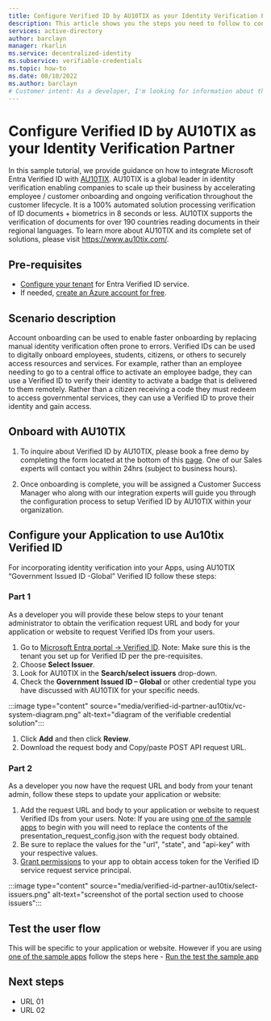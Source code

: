 ```yaml
---
title: Configure Verified ID by AU10TIX as your Identity Verification Partner 
description: This article shows you the steps you need to follow to configure au10tix as your identity verification partner
services: active-directory
author: barclayn
manager: rkarlin
ms.service: decentralized-identity
ms.subservice: verifiable-credentials
ms.topic: how-to
ms.date: 08/10/2022
ms.author: barclayn
# Customer intent: As a developer, I'm looking for information about the open standards that are supported by Microsoft Entra Verified ID.
---
```


# Configure Verified ID by AU10TIX as your Identity Verification Partner

In this sample tutorial, we provide guidance on how to integrate Microsoft Entra Verified ID with [AU10TIX](https://www.au10tix.com/). AU10TIX is a global leader in identity verification enabling companies to scale up their business by accelerating employee / customer onboarding and ongoing verification throughout the customer lifecycle. It is a 100% automated solution processing verification of ID documents + biometrics in 8 seconds or less. AU10TIX supports the verification of documents for over 190 countries reading documents in their regional languages. To learn more about AU10TIX and its complete set of solutions, please visit https://www.au10tix.com/. 

## Pre-requisites

- [Configure your tenant](verifiable-credentials-configure-tenant.md) for Entra Verified ID service.
- If needed, [create an Azure account for free](https://azure.microsoft.com/free/?WT.mc_id=A261C142F).

## Scenario description

Account onboarding can be used to enable faster onboarding by replacing manual identity verification often prone to errors. Verified IDs can be used to digitally onboard employees, students, citizens, or others to securely access resources and services. For example, rather than an employee needing to go to a central office to activate an employee badge, they can use a Verified ID to verify their identity to activate a badge that is delivered to them remotely. Rather than a citizen receiving a code they must redeem to access governmental services, they can use a Verified ID to prove their identity and gain access.

## Onboard with AU10TIX

1. To inquire about Verified ID by AU10TIX, please book a free demo by completing the form located at the bottom of this [page](https://www.au10tix.com/solutions/microsoft-azure-active-directory-verifiable-credentials-program/). One of our Sales experts will contact you within 24hrs (subject to business hours).

1. Once onboarding is complete, you will be assigned a Customer Success Manager who along with our integration experts will guide you through the configuration process to setup Verified ID by AU10TIX within your organization.

## Configure your Application to use Au10tix Verified ID

For incorporating identity verification into your Apps, using AU10TIX  “Government Issued ID -Global” Verified ID follow these steps:

### Part 1

As a developer you will provide these below steps to your tenant administrator to obtain the verification request URL and body for your application or website to request Verified IDs from your users.

1. Go to [Microsoft Entra portal -> Verified ID](https://entra.microsoft.com/#view/Microsoft_AAD_DecentralizedIdentity/ResourceOverviewBlade). Note: Make sure this is the tenant you set up for Verified ID per the pre-requisites.
1. Choose **Select Issuer**.
1. Look for AU10TIX in the **Search/select issuers** drop-down.
1. Check the **Government Issued ID – Global** or other credential type you have discussed with AU10TIX for your specific needs.

:::image type="content" source="media/verified-id-partner-au10tix/vc-system-diagram.png" alt-text="diagram of the verifiable credential solution":::

1. Click **Add** and then click **Review**.
1. Download the request body and Copy/paste POST API request URL.

### Part 2

As a developer you now have the request URL and body from your tenant admin, follow these steps to update your application or website:

1. Add the request URL and body to your application or website to request Verified IDs from your users. Note: If you are using [one of the sample apps](https://aka.ms/vcsample) to begin with you will need to replace the contents of the presentation_request_config.json with the request body obtained.
1. Be sure to replace the values for the "url", "state", and "api-key" with your respective values.
1. [Grant permissions](verifiable-credentials-configure-tenant.md#grant-permissions-to-get-access-tokens) to your app to obtain access token for the Verified ID service request service principal.


:::image type="content" source="media/verified-id-partner-au10tix/select-issuers.png" alt-text="screenshot of the portal section used to choose issuers":::

## Test the user flow

This will be specific to your application or website. However if you are using [one of the sample apps](https://aka.ms/vcsample) follow the steps here - [Run the test the sample app](https://aka.ms/vcsample)

## Next steps

- URL 01
- URL 02